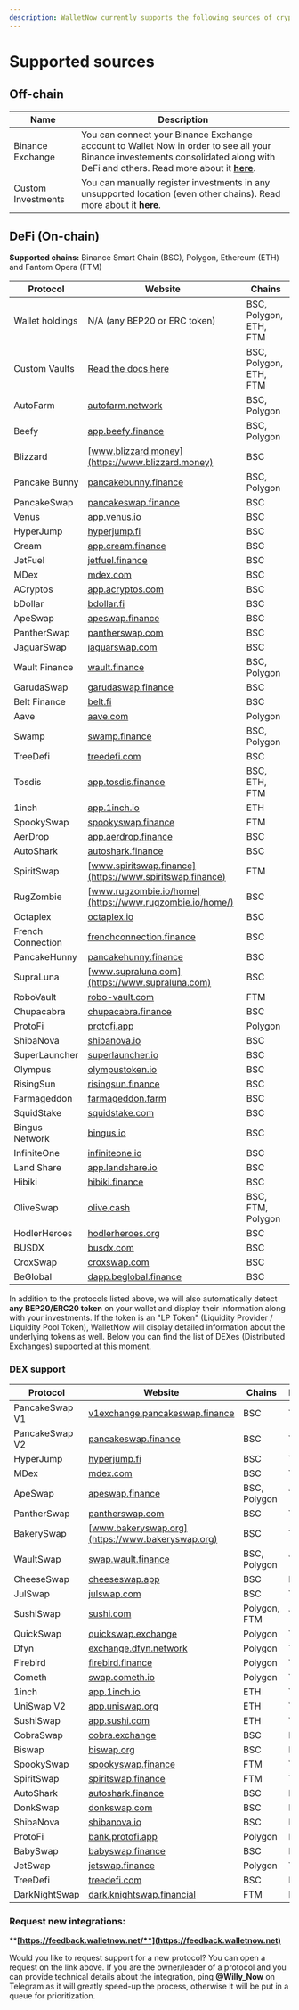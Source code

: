 ```yaml
---
description: WalletNow currently supports the following sources of crypto investments
---
```


# Supported sources

## Off-chain

| Name               | Description                                                                                                                                                                                                                 |
| ------------------ | --------------------------------------------------------------------------------------------------------------------------------------------------------------------------------------------------------------------------- |
| Binance Exchange   | You can connect your Binance Exchange account to Wallet Now in order to see all your Binance investements consolidated along with DeFi and others. Read more about it [**here**](features/binance-exchange-integration.md). |
| Custom Investments | You can manually register investments in any unsupported location (even other chains). Read more about it [**here**](features/custom-investments.md).                                                                       |

## DeFi (On-chain)

**Supported chains:** Binance Smart Chain (BSC), Polygon, Ethereum (ETH) and Fantom Opera (FTM)

| Protocol          | Website                                                      | Chains                 |
| ----------------- | ------------------------------------------------------------ | ---------------------- |
| Wallet holdings   | N/A (any BEP20 or ERC token)                                 | BSC, Polygon, ETH, FTM |
| Custom Vaults     | [Read the docs here](features/custom-vaults.md)              | BSC, Polygon, ETH, FTM |
| AutoFarm          | [autofarm.network](https://autofarm.network)                 | BSC, Polygon           |
| Beefy             | [app.beefy.finance](https://app.beefy.finance)               | BSC, Polygon           |
| Blizzard          | [www.blizzard.money](https://www.blizzard.money)             | BSC                    |
| Pancake Bunny     | [pancakebunny.finance](https://pancakebunny.finance)         | BSC, Polygon           |
| PancakeSwap       | [pancakeswap.finance](https://pancakeswap.finance)           | BSC                    |
| Venus             | [app.venus.io](https://app.venus.io)                         | BSC                    |
| HyperJump         | [hyperjump.fi](https://hyperjump.fi)                         | BSC                    |
| Cream             | [app.cream.finance](https://app.cream.finance)               | BSC                    |
| JetFuel           | [jetfuel.finance](https://jetfuel.finance)                   | BSC                    |
| MDex              | [mdex.com](https://mdex.com)                                 | BSC                    |
| ACryptos          | [app.acryptos.com](https://app.acryptos.com)                 | BSC                    |
| bDollar           | [bdollar.fi](https://bdollar.fi)                             | BSC                    |
| ApeSwap           | [apeswap.finance](https://apeswap.finance)                   | BSC                    |
| PantherSwap       | [pantherswap.com](https://pantherswap.com)                   | BSC                    |
| JaguarSwap        | [jaguarswap.com](https://jaguarswap.com/staking)             | BSC                    |
| Wault Finance     | [wault.finance](https://wault.finance)                       | BSC, Polygon           |
| GarudaSwap        | [garudaswap.finance](https://garudaswap.finance)             | BSC                    |
| Belt Finance      | [belt.fi](https://belt.fi)                                   | BSC                    |
| Aave              | [aave.com](https://aave.com)                                 | Polygon                |
| Swamp             | [swamp.finance](https://swamp.finance)                       | BSC, Polygon           |
| TreeDefi          | [treedefi.com](http://treedefi.com)                          | BSC                    |
| Tosdis            | [app.tosdis.finance](https://app.tosdis.finance)             | BSC, ETH, FTM          |
| 1inch             | [app.1inch.io](https://app.1inch.io)                         | ETH                    |
| SpookySwap        | [spookyswap.finance](https://spookyswap.finance)             | FTM                    |
| AerDrop           | [app.aerdrop.finance](https://app.aerdrop.finance/farms)     | BSC                    |
| AutoShark         | [autoshark.finance](https://autoshark.finance)               | BSC                    |
| SpiritSwap        | [www.spiritswap.finance](https://www.spiritswap.finance)     | FTM                    |
| RugZombie         | [www.rugzombie.io/home](https://www.rugzombie.io/home/)      | BSC                    |
| Octaplex          | [octaplex.io](https://octaplex.io)                           | BSC                    |
| French Connection | [frenchconnection.finance](https://frenchconnection.finance) | BSC                    |
| PancakeHunny      | [pancakehunny.finance](https://pancakehunny.finance)         | BSC                    |
| SupraLuna         | [www.supraluna.com](https://www.supraluna.com)               | BSC                    |
| RoboVault         | [robo-vault.com](https://robo-vault.com)                     | FTM                    |
| Chupacabra        | [chupacabra.finance](https://chupacabra.finance)             | BSC                    |
| ProtoFi           | [protofi.app](https://protofi.app)                           | Polygon                |
| ShibaNova         | [shibanova.io](https://shibanova.io)                         | BSC                    |
| SuperLauncher     | [superlauncher.io](https://superlauncher.io)                 | BSC                    |
| Olympus           | [olympustoken.io](https://olympustoken.io)                   | BSC                    |
| RisingSun         | [risingsun.finance](https://risingsun.finance)               | BSC                    |
| Farmageddon       | [farmageddon.farm](https://farmageddon.farm)                 | BSC                    |
| SquidStake        | [squidstake.com](https://squidstake.com)                     | BSC                    |
| Bingus Network    | [bingus.io](https://bingus.io)                               | BSC                    |
| InfiniteOne       | [infiniteone.io](https://infiniteone.io)                     | BSC                    |
| Land Share        | [app.landshare.io](https://app.landshare.io)                 | BSC                    |
| Hibiki            | [hibiki.finance](https://hibiki.finance)                     | BSC                    |
| OliveSwap         | [olive.cash](https://olive.cash)                             | BSC, FTM, Polygon      |
| HodlerHeroes      | [hodlerheroes.org](https://hodlerheroes.org)                 | BSC                    |
| BUSDX             | [busdx.com](https://www.busdx.com)                           | BSC                    |
| CroxSwap          | [croxswap.com](https://croxswap.com)                         | BSC                    |
| BeGlobal          | [dapp.beglobal.finance](https://dapp.beglobal.finance)       | BSC                    |

In addition to the protocols listed above, we will also automatically detect **any BEP20/ERC20 token** on your wallet and display their information along with your investments. If the token is an "LP Token" (Liquidity Provider / Liquidity Pool Token), WalletNow will display detailed information about the underlying tokens as well. Below you can find the list of DEXes (Distributed Exchanges) supported at this moment.

### DEX support

| Protocol       | Website                                                                  | Chains       | Prices? |
| -------------- | ------------------------------------------------------------------------ | ------------ | ------- |
| PancakeSwap V1 | [v1exchange.pancakeswap.finance](https://v1exchange.pancakeswap.finance) | BSC          | Yes ✅   |
| PancakeSwap V2 | [pancakeswap.finance](https://pancakeswap.finance)                       | BSC          | Yes ✅   |
| HyperJump      | [hyperjump.fi](https://hyperjump.fi)                                     | BSC          | Yes ✅   |
| MDex           | [mdex.com](https://mdex.com)                                             | BSC          | Yes ✅   |
| ApeSwap        | [apeswap.finance](https://apeswap.finance)                               | BSC, Polygon | Yes ✅   |
| PantherSwap    | [pantherswap.com](https://pantherswap.com)                               | BSC          | Yes ✅   |
| BakerySwap     | [www.bakeryswap.org](https://www.bakeryswap.org)                         | BSC          | Yes ✅   |
| WaultSwap      | [swap.wault.finance](https://swap.wault.finance/#/swap)                  | BSC, Polygon | Yes ✅   |
| CheeseSwap     | [cheeseswap.app](https://cheeseswap.app)                                 | BSC          | No      |
| JulSwap        | [julswap.com](https://julswap.com)                                       | BSC          | Yes ✅   |
| SushiSwap      | [sushi.com](https://sushi.com)                                           | Polygon, FTM | Yes ✅   |
| QuickSwap      | [quickswap.exchange](https://quickswap.exchange/#/swap)                  | Polygon      | Yes ✅   |
| Dfyn           | [exchange.dfyn.network](https://exchange.dfyn.network)                   | Polygon      | Yes ✅   |
| Firebird       | [firebird.finance](https://firebird.finance)                             | Polygon      | Yes ✅   |
| Cometh         | [swap.cometh.io](https://swap.cometh.io)                                 | Polygon      | Yes ✅   |
| 1inch          | [app.1inch.io](https://app.1inch.io)                                     | ETH          | Yes ✅   |
| UniSwap V2     | [app.uniswap.org](https://app.uniswap.org)                               | ETH          | Yes ✅   |
| SushiSwap      | [app.sushi.com](https://app.sushi.com)                                   | ETH          | Yes ✅   |
| CobraSwap      | [cobra.exchange](https://cobra.exchange)                                 | BSC          | No      |
| Biswap         | [biswap.org](https://biswap.org)                                         | BSC          | No      |
| SpookySwap     | [spookyswap.finance](https://spookyswap.finance)                         | FTM          | Yes ✅   |
| SpiritSwap     | [spiritswap.finance](https://app.spiritswap.finance/#/)                  | FTM          | Yes ✅   |
| AutoShark      | [autoshark.finance](https://autoshark.finance/swap)                      | BSC          | No      |
| DonkSwap       | [donkswap.com](https://donkswap.com)                                     | BSC          | No      |
| ShibaNova      | [shibanova.io](https://shibanova.io)                                     | BSC          | No      |
| ProtoFi        | [bank.protofi.app](https://bank.protofi.app)                             | Polygon      | No      |
| BabySwap       | [babyswap.finance](https://home.babyswap.finance)                        | BSC          | No      |
| JetSwap        | [jetswap.finance](https://jetswap.finance)                               | Polygon      | Yes ✅   |
| TreeDefi       | [treedefi.com](https://treedefi.com)                                     | BSC          | No      |
| DarkNightSwap  | [dark.knightswap.financial](https://dark.knightswap.financial)           | FTM          | No      |

### **Request new integrations:**

****[**https://feedback.walletnow.net/**](https://feedback.walletnow.net)****

Would you like to request support for a new protocol? You can open a request on the link above. If you are the owner/leader of a protocol and you can provide technical details about the integration, ping **@Willy\_Now** on Telegram as it will greatly speed-up the process, otherwise it will be put in a queue for prioritization.

##

